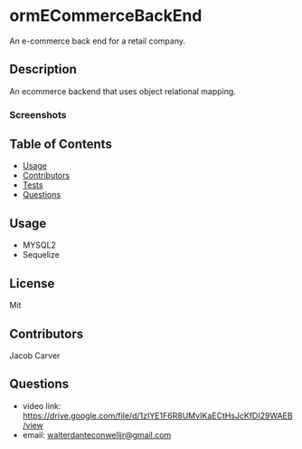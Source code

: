 # ormECommerceBackEnd
An e-commerce back end for a retail company.

## Description

An ecommerce backend that uses object relational mapping.

### Screenshots


## Table of Contents

- [Usage](#usage)
- [Contributors](#credits)
- [Tests](#test)
- [Questions](#gitUser)

## Usage

- MYSQL2
- Sequelize

## License

Mit

## Contributors

Jacob Carver

## Questions

- video link: https://drive.google.com/file/d/1zIYE1F6R8UMvIKaECtHsJcKfDI29WAEB/view
- email: walterdanteconwelljr@gmail.com

